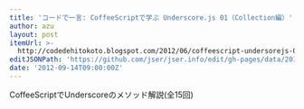 ```yaml
---
title: 'コードで一言: CoffeeScriptで学ぶ Underscore.js 01（Collection編）'
author: azu
layout: post
itemUrl: >-
  http://codedehitokoto.blogspot.com/2012/06/coffeescript-undersorejs-01collection.html
editJSONPath: 'https://github.com/jser/jser.info/edit/gh-pages/data/2012/09/index.json'
date: '2012-09-14T09:00:00Z'
---
```

CoffeeScriptでUnderscoreのメソッド解説(全15回)
